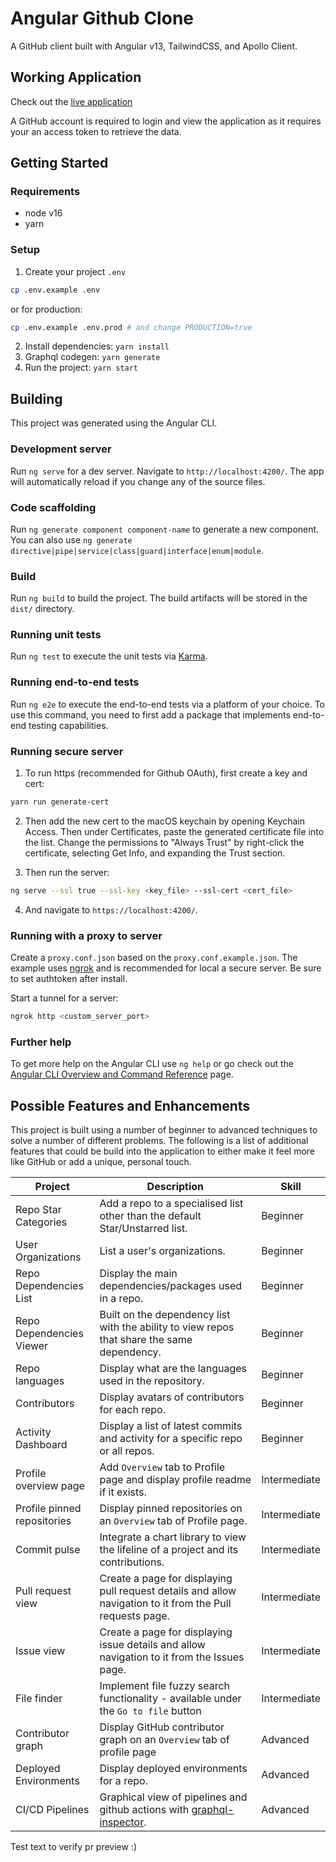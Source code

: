 # Angular Github Clone

A GitHub client built with Angular v13, TailwindCSS, and Apollo Client.

## Working Application

Check out the [live application](http://angular-apollo-tailwind.starter.dev/)

A GitHub account is required to login and view the application as it requires your an access token to retrieve the data.

## Getting Started

### Requirements

- node v16
- yarn

### Setup

1. Create your project `.env`

```bash
cp .env.example .env
```

or for production:

```bash
cp .env.example .env.prod # and change PRODUCTION=true
```

2. Install dependencies: `yarn install`
3. Graphql codegen: `yarn generate`
4. Run the project: `yarn start`

## Building

This project was generated using the Angular CLI.

### Development server

Run `ng serve` for a dev server. Navigate to `http://localhost:4200/`. The app will automatically reload if you change any of the source files.

### Code scaffolding

Run `ng generate component component-name` to generate a new component. You can also use `ng generate directive|pipe|service|class|guard|interface|enum|module`.

### Build

Run `ng build` to build the project. The build artifacts will be stored in the `dist/` directory.

### Running unit tests

Run `ng test` to execute the unit tests via [Karma](https://karma-runner.github.io).

### Running end-to-end tests

Run `ng e2e` to execute the end-to-end tests via a platform of your choice. To use this command, you need to first add a package that implements end-to-end testing capabilities.

### Running secure server

1. To run https (recommended for Github OAuth), first create a key and cert:

```bash
yarn run generate-cert
```

2. Then add the new cert to the macOS keychain by opening Keychain Access. Then under Certificates, paste the generated certificate file into the list. Change the permissions to "Always Trust" by right-click the certificate, selecting Get Info, and expanding the Trust section.

3. Then run the server:

```bash
ng serve --ssl true --ssl-key <key_file> --ssl-cert <cert_file>
```

4. And navigate to `https://localhost:4200/`.

### Running with a proxy to server

Create a `proxy.conf.json` based on the `proxy.conf.example.json`. The example uses [ngrok](https://ngrok.com/) and is recommended for local a secure server. Be sure to set authtoken after install.

Start a tunnel for a server:

```bash
ngrok http <custom_server_port>
```

### Further help

To get more help on the Angular CLI use `ng help` or go check out the [Angular CLI Overview and Command Reference](https://angular.io/cli) page.

## Possible Features and Enhancements

This project is built using a number of beginner to advanced techniques to solve a number of different problems.
The following is a list of additional features that could be build into the application to either make it feel more like GitHub or add a unique, personal touch.

| Project                     | Description                                                                                                                  | Skill        |
| --------------------------- | ---------------------------------------------------------------------------------------------------------------------------- | ------------ |
| Repo Star Categories        | Add a repo to a specialised list other than the default Star/Unstarred list.                                                 | Beginner     |
| User Organizations          | List a user's organizations.                                                                                                 | Beginner     |
| Repo Dependencies List      | Display the main dependencies/packages used in a repo.                                                                       | Beginner     |
| Repo Dependencies Viewer    | Built on the dependency list with the ability to view repos that share the same dependency.                                  | Beginner     |
| Repo languages              | Display what are the languages used in the repository.                                                                       | Beginner     |
| Contributors                | Display avatars of contributors for each repo.                                                                               | Beginner     |
| Activity Dashboard          | Display a list of latest commits and activity for a specific repo or all repos.                                              | Beginner     |
| Profile overview page       | Add `Overview` tab to Profile page and display profile readme if it exists.                                                  | Intermediate |
| Profile pinned repositories | Display pinned repositories on an `Overview` tab of Profile page.                                                            | Intermediate |
| Commit pulse                | Integrate a chart library to view the lifeline of a project and its contributions.                                           | Intermediate |
| Pull request view           | Create a page for displaying pull request details and allow navigation to it from the Pull requests page.                    | Intermediate |
| Issue view                  | Create a page for displaying issue details and allow navigation to it from the Issues page.                                  | Intermediate |
| File finder                 | Implement file fuzzy search functionality - available under the `Go to file` button                                          | Intermediate |
| Contributor graph           | Display GitHub contributor graph on an `Overview` tab of profile page                                                        | Advanced     |
| Deployed Environments       | Display deployed environments for a repo.                                                                                    | Advanced     |
| CI/CD Pipelines             | Graphical view of pipelines and github actions with [graphql-inspector](https://graphql-inspector.com/docs/products/github). | Advanced     |

Test text to verify pr preview :)
